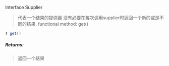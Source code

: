 Interface Supplier

> 代表一个结果的提供器
> 没有必要在每次调用supplier时返回一个新的或是不同的结果.
> functional method: get()

```java
T get()
```
##### Returns:
> 返回一个结果
